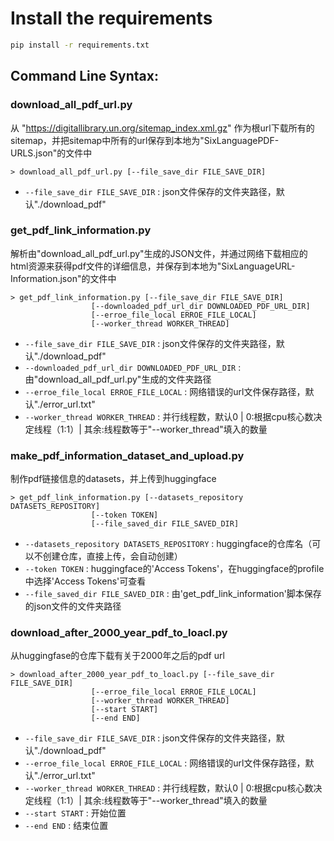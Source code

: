 # Install the requirements
```bash
pip install -r requirements.txt

```

## Command Line Syntax:

### download_all_pdf_url.py

从 "https://digitallibrary.un.org/sitemap_index.xml.gz" 作为根url下载所有的sitemap，并把sitemap中所有的url保存到本地为"SixLanguagePDF-URLS.json"的文件中

    > download_all_pdf_url.py [--file_save_dir FILE_SAVE_DIR]

  * `--file_save_dir FILE_SAVE_DIR` : json文件保存的文件夹路径，默认"./download_pdf"

### get_pdf_link_information.py

解析由"download_all_pdf_url.py"生成的JSON文件，并通过网络下载相应的html资源来获得pdf文件的详细信息，并保存到本地为"SixLanguageURL-Information.json"的文件中

    > get_pdf_link_information.py [--file_save_dir FILE_SAVE_DIR]
                      [--downloaded_pdf_url_dir DOWNLOADED_PDF_URL_DIR]
                      [--erroe_file_local ERROE_FILE_LOCAL]
                      [--worker_thread WORKER_THREAD]

  * `--file_save_dir FILE_SAVE_DIR` : json文件保存的文件夹路径，默认"./download_pdf"
  * `--downloaded_pdf_url_dir DOWNLOADED_PDF_URL_DIR` : 由"download_all_pdf_url.py"生成的文件夹路径
  * `--erroe_file_local ERROE_FILE_LOCAL` : 网络错误的url文件保存路径，默认"./error_url.txt"
  * `--worker_thread WORKER_THREAD` : 并行线程数，默认0 | 0:根据cpu核心数决定线程（1:1）| 其余:线程数等于"--worker_thread"填入的数量

### make_pdf_information_dataset_and_upload.py

制作pdf链接信息的datasets，并上传到huggingface

    > get_pdf_link_information.py [--datasets_repository DATASETS_REPOSITORY] 
                      [--token TOKEN] 
                      [--file_saved_dir FILE_SAVED_DIR]

  * `--datasets_repository DATASETS_REPOSITORY` : huggingface的仓库名（可以不创建仓库，直接上传，会自动创建）
  * `--token TOKEN` : huggingface的'Access Tokens'，在huggingface的profile中选择'Access Tokens'可查看
  * `--file_saved_dir FILE_SAVED_DIR` : 由'get_pdf_link_information'脚本保存的json文件的文件夹路径     



### download_after_2000_year_pdf_to_loacl.py

从huggingfase的仓库下载有关于2000年之后的pdf url

    > download_after_2000_year_pdf_to_loacl.py [--file_save_dir FILE_SAVE_DIR] 
                      [--erroe_file_local ERROE_FILE_LOCAL] 
                      [--worker_thread WORKER_THREAD]
                      [--start START] 
                      [--end END]


  * `--file_save_dir FILE_SAVE_DIR` : json文件保存的文件夹路径，默认"./download_pdf"
  * `--erroe_file_local ERROE_FILE_LOCAL` : 网络错误的url文件保存路径，默认"./error_url.txt"
  * `--worker_thread WORKER_THREAD` : 并行线程数，默认0 | 0:根据cpu核心数决定线程（1:1）| 其余:线程数等于"--worker_thread"填入的数量
  * `--start START` : 开始位置
  * `--end END` : 结束位置
